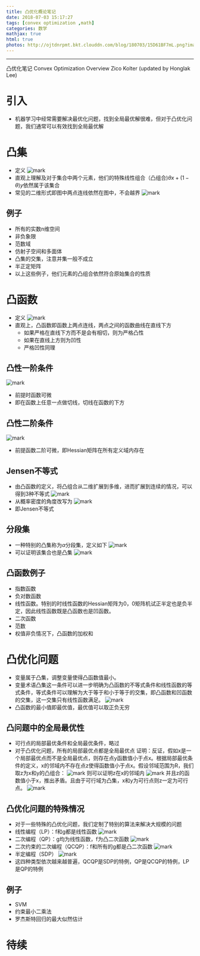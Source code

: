 ```yaml
---
title: 凸优化概论笔记
date: 2018-07-03 15:17:27
tags: [convex optimization ,math]
categories: 数学
mathjax: true
html: true
photos: http://ojtdnrpmt.bkt.clouddn.com/blog/180703/15D61BF7mL.png?imageslim
---
```

***
凸优化笔记
Convex Optimization Overview
Zico Kolter (updated by Honglak Lee)

<!--more-->

# 引入
-	机器学习中经常需要解决最优化问题，找到全局最优解很难，但对于凸优化问题，我们通常可以有效找到全局最优解

# 凸集
-	定义
	![mark](http://ojtdnrpmt.bkt.clouddn.com/blog/180703/e78fGmcAgj.png?imageslim)
-	直观上理解及对于集合中两个元素，他们的特殊线性组合（凸组合)$\theta x+(1-\theta)y$依然属于该集合
-	常见的二维形式即图中两点连线依然在图中，不会越界
	![mark](http://ojtdnrpmt.bkt.clouddn.com/blog/180703/m18774d3Gk.png?imageslim)

## 例子
-	所有的实数n维空间
-	非负象限
-	范数域
-	仿射子空间和多面体
-	凸集的交集，注意并集一般不成立
-	半正定矩阵
-	以上这些例子，他们元素的凸组合依然符合原始集合的性质

# 凸函数
-	定义
	![mark](http://ojtdnrpmt.bkt.clouddn.com/blog/180703/De00K79cF6.png?imageslim)
-	直观上，凸函数即函数上两点连线，两点之间的函数曲线在直线下方
	-	如果严格在直线下方而不是会有相切，则为严格凸性
	-	如果在直线上方则为凹性
	-	严格凹性同理

## 凸性一阶条件

![mark](http://ojtdnrpmt.bkt.clouddn.com/blog/180703/C4cAECJLhb.png?imageslim)
-	前提时函数可微
-	即在函数上任意一点做切线，切线在函数的下方

## 凸性二阶条件

![mark](http://ojtdnrpmt.bkt.clouddn.com/blog/180703/elbdAFA9aH.png?imageslim)
-	前提函数二阶可微，即Hessian矩阵在所有定义域内存在

## Jensen不等式
-	由凸函数的定义，将凸组合从二维扩展到多维，进而扩展到连续的情况，可以得到3种不等式
	![mark](http://ojtdnrpmt.bkt.clouddn.com/blog/180703/AE34lI2FFj.png?imageslim)
-	从概率密度的角度改写为
	![mark](http://ojtdnrpmt.bkt.clouddn.com/blog/180703/c2GgbjigdA.png?imageslim)
-	即Jensen不等式

## 分段集
-	一种特别的凸集称为$\alpha$分段集，定义如下
	![mark](http://ojtdnrpmt.bkt.clouddn.com/blog/180703/L3fjcKl5if.png?imageslim)
-	可以证明该集合也是凸集
	![mark](http://ojtdnrpmt.bkt.clouddn.com/blog/180703/8ff5831B1d.png?imageslim)

## 凸函数例子
-	指数函数
-	负对数函数
-	线性函数。特别的时线性函数的Hessian矩阵为0，0矩阵机试正半定也是负半定，因此线性函数既是凸函数也是凹函数。
-	二次函数
-	范数
-	权值非负情况下，凸函数的加权和

# 凸优化问题
-	变量属于凸集，调整变量使得凸函数值最小。
-	变量术语凸集这一条件可以进一步明确为凸函数的不等式条件和线性函数的等式条件，等式条件可以理解为大于等于和小于等于的交集，即凸函数和凹函数的交集，这一交集只有线性函数满足。
	![mark](http://ojtdnrpmt.bkt.clouddn.com/blog/180703/hD8Ka52AcG.png?imageslim)
-	凸函数的最小值即最优值，最优值可以取正负无穷

## 凸问题中的全局最优性
-	可行点的局部最优条件和全局最优条件，略过
-	对于凸优化问题，所有的局部最优点都是全局最优点
	证明：反证，假如x是一个局部最优点而不是全局最优点，则存在点y函数值小于点x。根据局部最优条件的定义，x的邻域内不存在点z使得函数值小于点x。假设邻域范围为R，我们取z为x和y的凸组合：
	![mark](http://ojtdnrpmt.bkt.clouddn.com/blog/180703/DCd7l9lDbl.png?imageslim)
	则可以证明z在x的邻域内
	![mark](http://ojtdnrpmt.bkt.clouddn.com/blog/180703/j4D5hg8l4J.png?imageslim)
	并且z的函数值小于x，推出矛盾。且由于可行域为凸集，x和y为可行点则z一定为可行点。
	![mark](http://ojtdnrpmt.bkt.clouddn.com/blog/180703/C0l3BC192a.png?imageslim)


## 凸优化问题的特殊情况
-	对于一些特殊的凸优化问题，我们定制了特别的算法来解决大规模的问题
-	线性编程（LP）：f和g都是线性函数
	![mark](http://ojtdnrpmt.bkt.clouddn.com/blog/180703/Ci58g01eF5.png?imageslim)
-	二次编程（QP）：g均为线性函数，f为凸二次函数
	![mark](http://ojtdnrpmt.bkt.clouddn.com/blog/180703/HkiCClD4eh.png?imageslim)
-	二次约束的二次编程（QCQP）：f和所有的g都是凸二次函数
	![mark](http://ojtdnrpmt.bkt.clouddn.com/blog/180703/l45kgmJ8j1.png?imageslim)
-	半定编程（SDP）
	![mark](http://ojtdnrpmt.bkt.clouddn.com/blog/180703/Kce3mdA3FG.png?imageslim)
-	这四种类型依次越来越普遍，QCQP是SDP的特例，QP是QCQP的特例，LP是QP的特例

## 例子
-	SVM
-	约束最小二乘法
-	罗杰斯特回归的最大似然估计

# 待续
